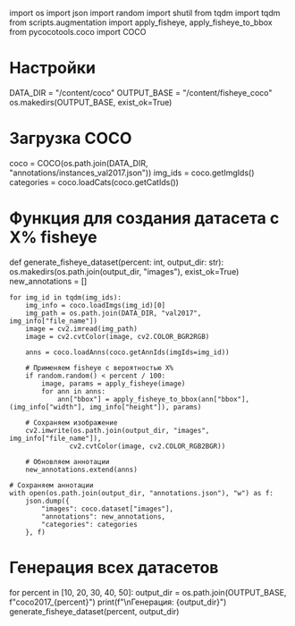import os
import json
import random
import shutil
from tqdm import tqdm
from scripts.augmentation import apply_fisheye, apply_fisheye_to_bbox
from pycocotools.coco import COCO

# Настройки
DATA_DIR = "/content/coco"
OUTPUT_BASE = "/content/fisheye_coco"
os.makedirs(OUTPUT_BASE, exist_ok=True)

# Загрузка COCO
coco = COCO(os.path.join(DATA_DIR, "annotations/instances_val2017.json"))
img_ids = coco.getImgIds()
categories = coco.loadCats(coco.getCatIds())

# Функция для создания датасета с X% fisheye
def generate_fisheye_dataset(percent: int, output_dir: str):
    os.makedirs(os.path.join(output_dir, "images"), exist_ok=True)
    new_annotations = []
    
    for img_id in tqdm(img_ids):
        img_info = coco.loadImgs(img_id)[0]
        img_path = os.path.join(DATA_DIR, "val2017", img_info["file_name"])
        image = cv2.imread(img_path)
        image = cv2.cvtColor(image, cv2.COLOR_BGR2RGB)
        
        anns = coco.loadAnns(coco.getAnnIds(imgIds=img_id))
        
        # Применяем fisheye с вероятностью X%
        if random.random() < percent / 100:
            image, params = apply_fisheye(image)
            for ann in anns:
                ann["bbox"] = apply_fisheye_to_bbox(ann["bbox"], (img_info["width"], img_info["height"]), params)
        
        # Сохраняем изображение
        cv2.imwrite(os.path.join(output_dir, "images", img_info["file_name"]), 
                   cv2.cvtColor(image, cv2.COLOR_RGB2BGR))
        
        # Обновляем аннотации
        new_annotations.extend(anns)
    
    # Сохраняем аннотации
    with open(os.path.join(output_dir, "annotations.json"), "w") as f:
        json.dump({
            "images": coco.dataset["images"],
            "annotations": new_annotations,
            "categories": categories
        }, f)

# Генерация всех датасетов
for percent in [10, 20, 30, 40, 50]:
    output_dir = os.path.join(OUTPUT_BASE, f"coco2017_{percent}")
    print(f"\nГенерация: {output_dir}")
    generate_fisheye_dataset(percent, output_dir)
